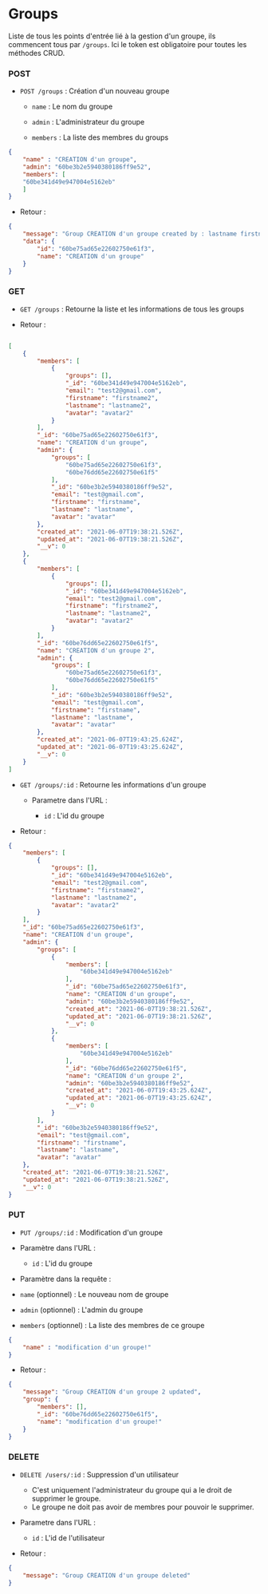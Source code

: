 
  

  

  

# Groups


Liste de tous  les points d'entrée lié à la gestion d'un groupe, ils commencent tous par `/groups`. 
Ici le token est obligatoire pour toutes les méthodes CRUD.

  

  
  

### POST
  

-  `POST /groups` : Création  d'un nouveau groupe

  
	-  `name` : Le nom du groupe

	  

	-  `admin` : L'administrateur du groupe

	  

	-  `members` : La liste des membres du groups

	  

```json
{
	"name" : "CREATION d'un groupe",
	"admin": "60be3b2e5940380186ff9e52",
	"members": [
	"60be341d49e947004e5162eb"
	]
}
```

  

- Retour :

  

```json
{
    "message": "Group CREATION d'un groupe created by : lastname firstname",
    "data": {
        "id": "60be75ad65e22602750e61f3",
        "name": "CREATION d'un groupe"
    }
}
```


### GET

  

-  `GET /groups` : Retourne la liste et les informations de tous les groups

  

- Retour :

```json

[
    {
        "members": [
            {
                "groups": [],
                "_id": "60be341d49e947004e5162eb",
                "email": "test2@gmail.com",
                "firstname": "firstname2",
                "lastname": "lastname2",
                "avatar": "avatar2"
            }
        ],
        "_id": "60be75ad65e22602750e61f3",
        "name": "CREATION d'un groupe",
        "admin": {
            "groups": [
                "60be75ad65e22602750e61f3",
                "60be76dd65e22602750e61f5"
            ],
            "_id": "60be3b2e5940380186ff9e52",
            "email": "test@gmail.com",
            "firstname": "firstname",
            "lastname": "lastname",
            "avatar": "avatar"
        },
        "created_at": "2021-06-07T19:38:21.526Z",
        "updated_at": "2021-06-07T19:38:21.526Z",
        "__v": 0
    },
    {
        "members": [
            {
                "groups": [],
                "_id": "60be341d49e947004e5162eb",
                "email": "test2@gmail.com",
                "firstname": "firstname2",
                "lastname": "lastname2",
                "avatar": "avatar2"
            }
        ],
        "_id": "60be76dd65e22602750e61f5",
        "name": "CREATION d'un groupe 2",
        "admin": {
            "groups": [
                "60be75ad65e22602750e61f3",
                "60be76dd65e22602750e61f5"
            ],
            "_id": "60be3b2e5940380186ff9e52",
            "email": "test@gmail.com",
            "firstname": "firstname",
            "lastname": "lastname",
            "avatar": "avatar"
        },
        "created_at": "2021-06-07T19:43:25.624Z",
        "updated_at": "2021-06-07T19:43:25.624Z",
        "__v": 0
    }
]

```

  

-  `GET /groups/:id` : Retourne les informations d'un groupe

  

  

	- Parametre dans l'URL :

  

		-  `id` : L'id du groupe

  

  

- Retour :

```json
{
    "members": [
        {
            "groups": [],
            "_id": "60be341d49e947004e5162eb",
            "email": "test2@gmail.com",
            "firstname": "firstname2",
            "lastname": "lastname2",
            "avatar": "avatar2"
        }
    ],
    "_id": "60be75ad65e22602750e61f3",
    "name": "CREATION d'un groupe",
    "admin": {
        "groups": [
            {
                "members": [
                    "60be341d49e947004e5162eb"
                ],
                "_id": "60be75ad65e22602750e61f3",
                "name": "CREATION d'un groupe",
                "admin": "60be3b2e5940380186ff9e52",
                "created_at": "2021-06-07T19:38:21.526Z",
                "updated_at": "2021-06-07T19:38:21.526Z",
                "__v": 0
            },
            {
                "members": [
                    "60be341d49e947004e5162eb"
                ],
                "_id": "60be76dd65e22602750e61f5",
                "name": "CREATION d'un groupe 2",
                "admin": "60be3b2e5940380186ff9e52",
                "created_at": "2021-06-07T19:43:25.624Z",
                "updated_at": "2021-06-07T19:43:25.624Z",
                "__v": 0
            }
        ],
        "_id": "60be3b2e5940380186ff9e52",
        "email": "test@gmail.com",
        "firstname": "firstname",
        "lastname": "lastname",
        "avatar": "avatar"
    },
    "created_at": "2021-06-07T19:38:21.526Z",
    "updated_at": "2021-06-07T19:38:21.526Z",
    "__v": 0
}
```


  

### PUT

  

-  `PUT /groups/:id` : Modification d'un groupe

  

- Paramètre dans l'URL :

	-  `id` : L'id du groupe

- Paramètre dans la requête :

-  `name` (optionnel) : Le nouveau nom de groupe
-  `admin` (optionnel) : L'admin du groupe 
-  `members` (optionnel) : La liste des membres de ce groupe
```json
{
	"name" : "modification d'un groupe!"	
}
```

- Retour :

```json
{
    "message": "Group CREATION d'un groupe 2 updated",
    "group": {
        "members": [],
        "_id": "60be76dd65e22602750e61f5",
        "name": "modification d'un groupe!"
    }
}
```

  

### DELETE

  

-  `DELETE /users/:id` : Suppression d'un utilisateur
	- C'est uniquement l'administrateur du groupe qui a le droit de supprimer le groupe.
	- Le groupe ne doit pas avoir de membres pour pouvoir le supprimer.
- Parametre dans l'URL :

	-  `id` : L'id de l'utilisateur 

- Retour :
```json
{
    "message": "Group CREATION d'un groupe deleted"
}
```